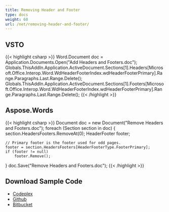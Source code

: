 ```yaml
---
title: Removing Header and Footer
type: docs
weight: 60
url: /net/removing-header-and-footer/
---
```


## VSTO

{{< highlight csharp >}}
Word.Document doc = Application.Documents.Open("Add Headers and Footers.doc");
Globals.ThisAddIn.Application.ActiveDocument.Sections[1].Headers[Microsoft.Office.Interop.Word.WdHeaderFooterIndex.wdHeaderFooterPrimary].Range.Paragraphs.Last.Range.Delete();
Globals.ThisAddIn.Application.ActiveDocument.Sections[1].Footers[Microsoft.Office.Interop.Word.WdHeaderFooterIndex.wdHeaderFooterPrimary].Range.Paragraphs.Last.Range.Delete();
{{< /highlight >}}

## Aspose.Words

{{< highlight csharp >}}
Document doc = new Document("Remove Headers and Footers.doc");
foreach (Section section in doc)
{
	section.HeadersFooters.RemoveAt(0);
	HeaderFooter footer;

	// Primary footer is the footer used for odd pages.
	footer = section.HeadersFooters[HeaderFooterType.FooterPrimary];
	if (footer != null)
		footer.Remove();
}
doc.Save("Remove Headers and Footers.doc");
{{< /highlight >}}

## Download Sample Code

- [Codeplex](https://asposevsto.codeplex.com/downloads/get/787340)
- [Github](https://github.com/asposemarketplace/Aspose_for_VSTO/releases/download/Aspose.Words1.0/Removing.Header.and.Footer.Aspose.Words.zip)
- [Bitbucket](https://bitbucket.org/asposemarketplace/aspose-for-vsto/downloads/Removing%20Header%20and%20Footer%20\(Aspose.Words\).zip)
